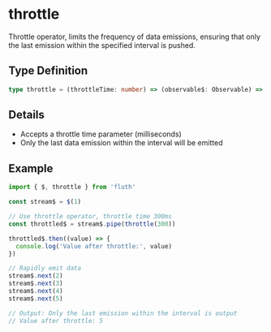 # throttle

Throttle operator, limits the frequency of data emissions, ensuring that only the last emission within the specified interval is pushed.

## Type Definition

```typescript
type throttle = (throttleTime: number) => (observable$: Observable) => Observable
```

## Details

- Accepts a throttle time parameter (milliseconds)
- Only the last data emission within the interval will be emitted

## Example

```typescript
import { $, throttle } from 'fluth'

const stream$ = $(1)

// Use throttle operator, throttle time 300ms
const throttled$ = stream$.pipe(throttle(300))

throttled$.then((value) => {
  console.log('Value after throttle:', value)
})

// Rapidly emit data
stream$.next(2)
stream$.next(3)
stream$.next(4)
stream$.next(5)

// Output: Only the last emission within the interval is output
// Value after throttle: 5
```
